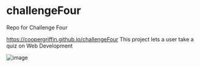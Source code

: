 # challengeFour
Repo for Challenge Four 

https://coopergriffin.github.io/challengeFour
This project lets a user take a quiz on Web Development

![image](https://github.com/coopergriffin/challengeFour/assets/9081896/efbbcad0-c495-474b-9de5-8733018ed607)


